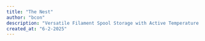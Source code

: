 ```yaml
---
title: "The Nest"
author: "bcon"
description: "Versatile Filament Spool Storage with Active Temperature Control"
created_at: "6-2-2025"
---
```



